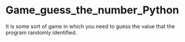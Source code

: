 # Game_guess_the_number_Python
It is some sort of game in which you need to guess the value that the program randomly identified. 
